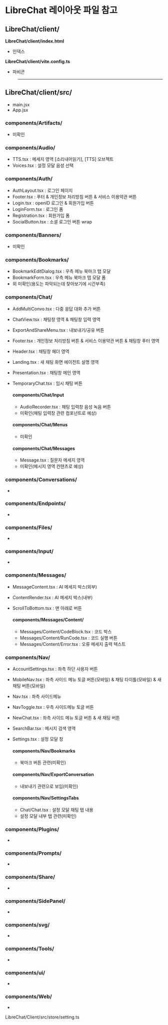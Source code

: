 
# LibreChat 레이아웃 파일 참고

## LibreChat/client/

**LibreChat/client/index.html**
- 인덱스

**LibreChat/client/vite.config.ts**
- 파비콘

> ---

## LibreChat/client/**src**/
- main.jsx
- App.jsx

### components/**Artifacts**/
- 미확인

### components/**Audio**/
- TTS.tsx : 메세지 영역 [소리내어읽기], [TTS] 오브젝트
- Voices.tsx : 설정 모달 음성 선택

### components/**Auth**/
- AuthLayout.tsx : 로그인 페이지
- Footer.tsx : 푸터 & 개인정보 처리방침 버튼 & 서비스 이용약관 버튼
- Login.tsx : openID 로그인 & 회원가입 버튼
- LoginForm.tsx : 로그인 폼
- Registration.tsx : 회원가입 폼
- SocialButton.tsx : 소셜 로그인 버튼 wrap

### components/**Banners**/
- 미확인

### components/**Bookmarks**/
- BookmarkEditDialog.tsx : 우측 메뉴 북마크 탭 모달
- BookmarkForm.tsx : 우측 메뉴 북마크 탭 모달 폼
- 외 미확인(용도는 파악되는데 찾아보기에 시간부족)

### components/**Chat**/
- AddMultiConvo.tsx : 다중 응답 대화 추가 버튼
- ChatView.tsx : 채팅창 영역 & 채팅창 입력 영역
- ExportAndShareMenu.tsx : 내보내기/공유 버튼
- Footer.tsx : 개인정보 처리방침 버튼 & 서비스 이용약관 버튼 & 채팅창 푸터 영역
- Header.tsx : 채팅창 헤더 영역
- Landing.tsx : 새 채팅 화면 에이전트 설명 영역
- Presentation.tsx : 채팅창 메인 영역
- TemporaryChat.tsx : 임시 채팅 버튼

    #### components/Chat/**Input**
    - AudioRecorder.tsx : 채팅 입력창 음성 녹음 버튼
    - 미확인(채팅 입력창 관련 컴포넌트로 예상)

    #### components/Chat/**Menus**
    - 미확인

    #### components/Chat/**Messages**
    - Message.tsx : 질문자 메세지 영역
    - 미확인(메시지 영역 컨텐츠로 예상)

### components/**Conversations**/
- 

### components/**Endpoints**/
- 

### components/**Files**/
- 

### components/**Input**/
- 

### components/**Messages**/
- MessageContent.tsx : AI 메세지 박스(외부)
- ContentRender.tsx : AI 메세지 박스(내부)
- ScrollToBottom.tsx : 맨 아래로 버튼

    #### components/Messages/**Content**/
    - Messages/Content/CodeBlock.tsx : 코드 박스
    - Messages/Content/RunCode.tsx : 코드 실행 버튼
    - Messages/Content/Error.tsx : 오류 메세지 출력 텍스트

### components/**Nav**/
- AccountSettings.tsx : 좌측 하단 사용자 버튼
- MobileNav.tsx : 좌측 사이드 메뉴 토글 버튼(모바일) & 채팅 타이틀(모바일) & 새 채팅 버튼(모바일)
- Nav.tsx : 좌측 사이드메뉴
- NavToggle.tsx : 우측 사이드메뉴 토글 버튼
- NewChat.tsx : 좌측 사이드 메뉴 토글 버튼 & 새 채팅 버튼
- SearchBar.tsx : 메시지 검색 영역
- Settings.tsx : 설정 모달 창

    #### components/Nav/**Bookmarks**
    - 북마크 버튼 관련(미확인)
    #### components/Nav/**ExportConversation**
    - 내보내기 관련으로 보임(미확인)
    #### components/Nav/**SettingsTabs**
    - Chat/Chat.tsx : 설정 모달 채팅 탭 내용
    - 설정 모달 내부 탭 관련(미확인)


### components/**Plugins**/
- 

### components/**Prompts**/
- 

### components/**Share**/
- 

### components/**SidePanel**/
- 

### components/**svg**/
- 

### components/**Tools**/
- 

### components/**ui**/
- 

### components/**Web**/
- 




<!-- 일부 레이아웃 on/off -->
LibreChat/Client/src/store/setting.ts
